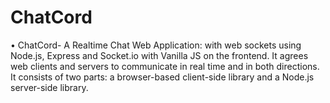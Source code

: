 # ChatCord
•	ChatCord- A Realtime Chat Web Application: with web sockets using Node.js, Express and Socket.io with      Vanilla JS on the frontend. It agrees web clients and servers to communicate in real time and in both directions. It consists of two parts: a browser-based client-side library and a Node.js server-side library.
